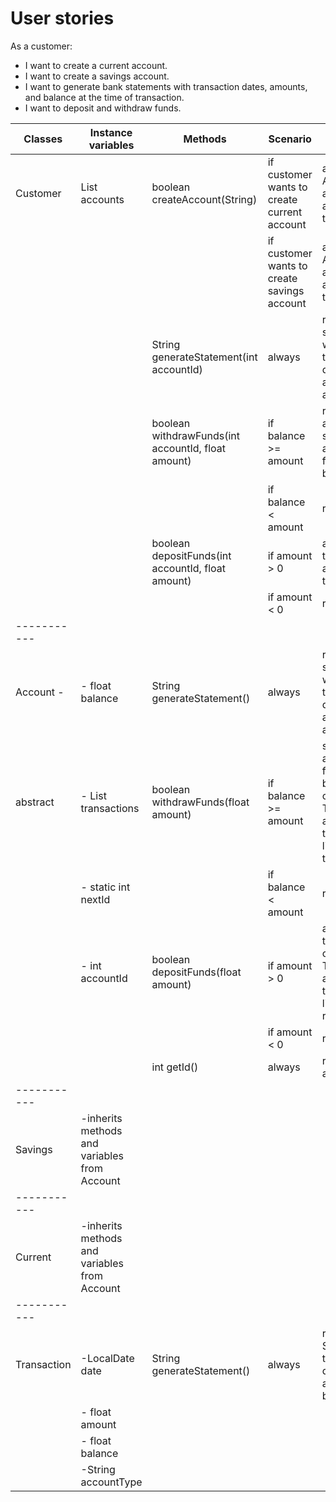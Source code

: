 # User stories

As a customer:
- I want to create a current account.
- I want to create a savings account.
- I want to generate bank statements with transaction dates, amounts, and balance at the time of transaction.
- I want to deposit and withdraw funds.


| Classes     | Instance variables                           | Methods                                            | Scenario                                    | Output                                                                                     |
|-------------|----------------------------------------------|----------------------------------------------------|---------------------------------------------|--------------------------------------------------------------------------------------------|
| Customer    | List<Account>  accounts                      | boolean createAccount(String)                      | if customer wants to create current account | add Account to accounts and return true                                                    |
|             |                                              |                                                    | if customer wants to create savings account | add Account to accounts and return true                                                    |
|             |                                              | String generateStatement(int accountId)            | always                                      | return statement with transaction dates, amounts and balance                               |
|             |                                              | boolean withdrawFunds(int accountId, float amount) | if balance >= amount                        | return true and subtract amount from balance                                               |
|             |                                              |                                                    | if balance < amount                         | return false                                                                               |
|             |                                              | boolean depositFunds(int accountId, float amount)  | if amount > 0                               | add amount to balance and return true                                                      |
|             |                                              |                                                    | if amount < 0                               | return false                                                                               |
| ----------- |                                              |                                                    |                                             |                                                                                            |
| Account -   | - float balance                              | String generateStatement()                         | always                                      | return statement with transaction dates, amounts and balance                               |
| abstract    | - List<Transaction> transactions             | boolean withdrawFunds(float amount)                | if balance >= amount                        | subtract amount from balance, create Transaction and add to transactions list, return true |
|             | - static int nextId                          |                                                    | if balance < amount                         | return false                                                                               |
|             | - int accountId                              | boolean depositFunds(float amount)                 | if amount > 0                               | add amount to balance, create Transaction and add to transactions list and return true     |
|             |                                              |                                                    | if amount < 0                               | return false                                                                               |
|             |                                              | int getId()                                        | always                                      | return accountID                                                                           |
| ----------- |                                              |                                                    |                                             |                                                                                            |
| Savings     | -inherits methods and variables from Account |                                                    |                                             |                                                                                            |
| ----------- |                                              |                                                    |                                             |                                                                                            |
| Current     | -inherits methods and variables from Account |                                                    |                                             |                                                                                            |
| ----------- |                                              |                                                    |                                             |                                                                                            |
| Transaction | -LocalDate date                              | String generateStatement()                         | always                                      | return String transaction date, amount and balance                                         |
|             | - float amount                               |                                                    |                                             |                                                                                            |
|             | - float balance                              |                                                    |                                             |                                                                                            |
|             | -String accountType                          |                                                    |                                             |                                                                                            |